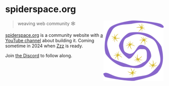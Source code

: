 # spiderspace.org

[<img src="/static/logo.svg" alt="a galaxy full of twinkling star spiders" align="right" width="192" height="192">](https://www.spiderspace.org/)

> weaving web community 🕸️

[spiderspace.org](https://www.spiderspace.org/) is a community website
with [a YouTube channel](https://youtube.com/@spiderspace_8000) about building it.
Coming sometime in 2024 when [Zzz](https://github.com/ryanatkn/zzz) is ready.

Join [the Discord](https://discord.gg/YU5tyeK72X) to follow along.
